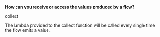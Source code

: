 **How can you receive or access the values produced by a flow?**

<div class="hint">
  collect
 
The lambda provided to the collect function will be called every single time the flow emits a value.
</div>
